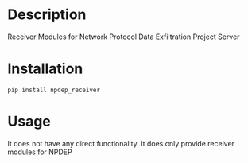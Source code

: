 # Description

Receiver Modules for Network Protocol Data Exfiltration Project Server

# Installation

`pip install npdep_receiver`

# Usage

It does not have any direct functionality. It does only provide receiver modules for NPDEP